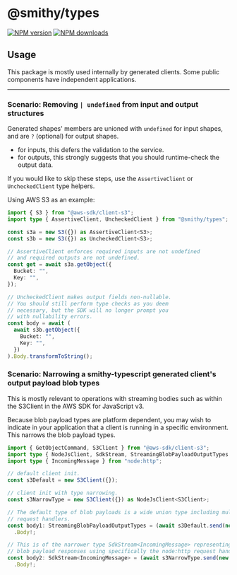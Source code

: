 # @smithy/types

[![NPM version](https://img.shields.io/npm/v/@smithy/types/latest.svg)](https://www.npmjs.com/package/@smithy/types)
[![NPM downloads](https://img.shields.io/npm/dm/@smithy/types.svg)](https://www.npmjs.com/package/@smithy/types)

## Usage

This package is mostly used internally by generated clients.
Some public components have independent applications.

---

### Scenario: Removing `| undefined` from input and output structures

Generated shapes' members are unioned with `undefined` for
input shapes, and are `?` (optional) for output shapes.

- for inputs, this defers the validation to the service.
- for outputs, this strongly suggests that you should runtime-check the output data.

If you would like to skip these steps, use the `AssertiveClient` or
`UncheckedClient` type helpers.

Using AWS S3 as an example:

```ts
import { S3 } from "@aws-sdk/client-s3";
import type { AssertiveClient, UncheckedClient } from "@smithy/types";

const s3a = new S3({}) as AssertiveClient<S3>;
const s3b = new S3({}) as UncheckedClient<S3>;

// AssertiveClient enforces required inputs are not undefined
// and required outputs are not undefined.
const get = await s3a.getObject({
  Bucket: "",
  Key: "",
});

// UncheckedClient makes output fields non-nullable.
// You should still perform type checks as you deem
// necessary, but the SDK will no longer prompt you
// with nullability errors.
const body = await (
  await s3b.getObject({
    Bucket: "",
    Key: "",
  })
).Body.transformToString();
```

### Scenario: Narrowing a smithy-typescript generated client's output payload blob types

This is mostly relevant to operations with streaming bodies such as within
the S3Client in the AWS SDK for JavaScript v3.

Because blob payload types are platform dependent, you may wish to indicate in your application that a client is running in a specific
environment. This narrows the blob payload types.

```typescript
import { GetObjectCommand, S3Client } from "@aws-sdk/client-s3";
import type { NodeJsClient, SdkStream, StreamingBlobPayloadOutputTypes } from "@smithy/types";
import type { IncomingMessage } from "node:http";

// default client init.
const s3Default = new S3Client({});

// client init with type narrowing.
const s3NarrowType = new S3Client({}) as NodeJsClient<S3Client>;

// The default type of blob payloads is a wide union type including multiple possible
// request handlers.
const body1: StreamingBlobPayloadOutputTypes = (await s3Default.send(new GetObjectCommand({ Key: "", Bucket: "" })))
  .Body!;

// This is of the narrower type SdkStream<IncomingMessage> representing
// blob payload responses using specifically the node:http request handler.
const body2: SdkStream<IncomingMessage> = (await s3NarrowType.send(new GetObjectCommand({ Key: "", Bucket: "" })))
  .Body!;
```
